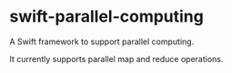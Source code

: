 # swift-parallel-computing
A Swift framework to support parallel computing.

It currently supports parallel map and reduce operations.
